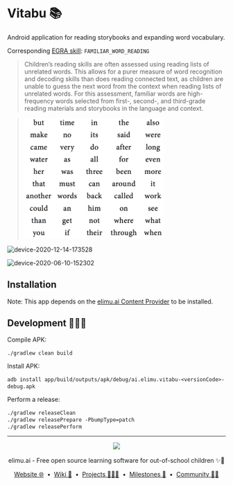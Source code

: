 # Vitabu 📚

Android application for reading storybooks and expanding word vocabulary.

Corresponding [EGRA skill](https://github.com/elimu-ai/model/blob/main/src/main/java/ai/elimu/model/v2/enums/content/LiteracySkill.java): `FAMILIAR_WORD_READING`
> Children’s reading skills are often assessed using reading lists of unrelated words. This allows for a purer measure of word recognition and decoding skills than does reading connected text, as children are unable to guess the next word from the context when reading lists of unrelated words. For this assessment, familiar words are high-frequency words selected from first-, second-, and third-grade reading materials and storybooks in the language and context.
    
> <img width="320" alt="FAMILIAR_WORD_READING" src="https://raw.githubusercontent.com/elimu-ai/webapp/main/src/main/webapp/static/img/admin/EGRA_FAMILIAR_WORD_READING.png" />

![device-2020-12-14-173528](https://user-images.githubusercontent.com/15718174/102108186-4796f480-3e3b-11eb-9375-4dcc53b60d7e.png)

<img width="320" alt="device-2020-06-10-152302" src="https://user-images.githubusercontent.com/15718174/84238987-6e900900-ab2e-11ea-82d5-c41a510473dd.png">

## Installation

Note: This app depends on the [elimu.ai Content Provider](https://github.com/elimu-ai/content-provider) to be installed.

## Development 👩🏽‍💻

Compile APK:

```
./gradlew clean build
```

Install APK:

```
adb install app/build/outputs/apk/debug/ai.elimu.vitabu-<versionCode>-debug.apk
```

Perform a release:

```
./gradlew releaseClean
./gradlew releasePrepare -PbumpType=patch
./gradlew releasePerform
```


---

<p align="center">
  <img src="https://github.com/elimu-ai/webapp/blob/main/src/main/webapp/static/img/logo-text-256x78.png" />
</p>
<p align="center">
  elimu.ai - Free open source learning software for out-of-school children ✨🚀
</p>
<p align="center">
  <a href="https://elimu.ai">Website 🌐</a>
  &nbsp;•&nbsp;
  <a href="https://github.com/elimu-ai/wiki#readme">Wiki 📃</a>
  &nbsp;•&nbsp;
  <a href="https://github.com/orgs/elimu-ai/projects?query=is%3Aopen">Projects 👩🏽‍💻</a>
  &nbsp;•&nbsp;
  <a href="https://github.com/elimu-ai/wiki/milestones">Milestones 🎯</a>
  &nbsp;•&nbsp;
  <a href="https://github.com/elimu-ai/wiki#open-source-community">Community 👋🏽</a>
</p>
